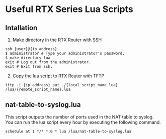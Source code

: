 # Useful RTX Series Lua Scripts

## Intallation

1. Make directory in the RTX Router with SSH

```
ssh {user}@{ip_address}
$ administrator # Type your administrator's password.
$ make directory lua
exit # Log out from the administrator.
exit # Exit from ssh.
```

2. Copy the lua script to RTX Router with TFTP

```
tftp -i {ip_address} put ./{local_script_name.lua} /lua/{remote_script_name}.lua
```

## nat-table-to-syslog.lua

This script outputs the number of ports used in the NAT table to syslog.  
You can run the lua script every hour by executing the following command.

```
schedule at 1 */* *:0 * lua /lua/nat-table-to-syslog.lua
```
